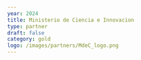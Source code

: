 ```yaml
---
year: 2024
title: Ministerio de Ciencia e Innovacion
type: partner
draft: false
category: gold
logo: /images/partners/MdeC_logo.png
---
```

